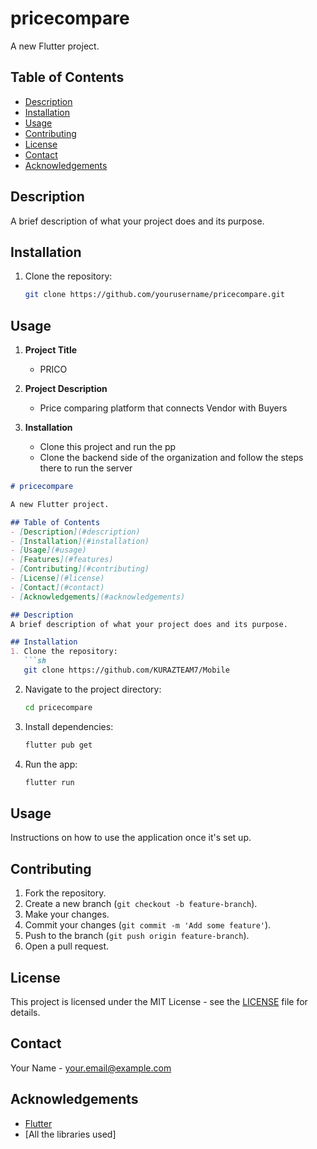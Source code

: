 # pricecompare

A new Flutter project.

## Table of Contents
- [Description](#description)
- [Installation](#installation)
- [Usage](#usage)
- [Contributing](#contributing)
- [License](#license)
- [Contact](#contact)
- [Acknowledgements](#acknowledgements)

## Description
A brief description of what your project does and its purpose.

## Installation
1. Clone the repository:
   ```sh
   git clone https://github.com/yourusername/pricecompare.git
   ```
## Usage
1. **Project Title**
   - PRICO

2. **Project Description**
   - Price comparing platform that connects Vendor with Buyers

3. **Installation**
   - Clone this project and run the pp
   - Clone the backend side of the organization and follow the steps there to run the server

```markdown
# pricecompare

A new Flutter project.

## Table of Contents
- [Description](#description)
- [Installation](#installation)
- [Usage](#usage)
- [Features](#features)
- [Contributing](#contributing)
- [License](#license)
- [Contact](#contact)
- [Acknowledgements](#acknowledgements)

## Description
A brief description of what your project does and its purpose.

## Installation
1. Clone the repository:
   ```sh
   git clone https://github.com/KURAZTEAM7/Mobile
   ```
2. Navigate to the project directory:
   ```sh
   cd pricecompare
   ```
3. Install dependencies:
   ```sh
   flutter pub get 
   ```
4. Run the app:
   ```sh
   flutter run
   ```

## Usage
Instructions on how to use the application once it's set up.

## Contributing
1. Fork the repository.
2. Create a new branch (`git checkout -b feature-branch`).
3. Make your changes.
4. Commit your changes (`git commit -m 'Add some feature'`).
5. Push to the branch (`git push origin feature-branch`).
6. Open a pull request.

## License
This project is licensed under the MIT License - see the [LICENSE](LICENSE) file for details.

## Contact
Your Name - [your.email@example.com](amana67286535@gmail.com)

## Acknowledgements
- [Flutter](https://flutter.dev/)
- [All the libraries used]

